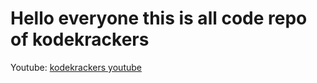 # Hello everyone this is all code repo of kodekrackers
Youtube: [kodekrackers youtube](https://www.youtube.com/@kodekrackerz)
